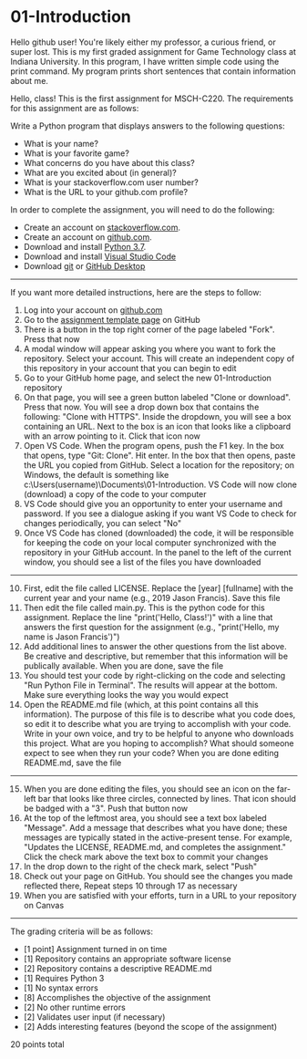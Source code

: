 # 01-Introduction

Hello github user! You're likely either my professor, a curious friend, or super lost. This is my first graded assignment for Game Technology class at Indiana University. In this program, I have written simple code using the print command. My program prints short sentences that contain information about me. 


Hello, class! This is the first assignment for MSCH-C220. The requirements for this assignment are as follows:

Write a Python program that displays answers to the following questions:

* What is your name?
* What is your favorite game?
* What concerns do you have about this class?
* What are you excited about (in general)?
* What is your stackoverflow.com user number?
* What is the URL to your github.com profile?

In order to complete the assignment, you will need to do the following:

* Create an account on [stackoverflow.com](https://stackoverflow.com).
* Create an account on [github.com](https://github.com).
* Download and install [Python 3.7](https://www.python.org/downloads/).
* Download and install [Visual Studio Code](https://code.visualstudio.com)
* Download [git](https://git-scm.com/downloads) or [GitHub Desktop](https://desktop.github.com/)

---

If you want more detailed instructions, here are the steps to follow:

1. Log into your account on [github.com](github.com)
2. Go to the [assignment template page](https://github.com/BL-MSCH-C220-F19/01-Introduction) on GitHub
3. There is a button in the top right corner of the page labeled "Fork". Press that now
4. A modal window will appear asking you where you want to fork the repository. Select your account. This will create an independent copy of this repository in your account that you can begin to edit
5. Go to your GitHub home page, and select the new 01-Introduction repository
6. On that page, you will see a green button labeled "Clone or download". Press that now. You will see a drop down box that contains the following: "Clone with HTTPS". Inside the dropdown, you will see a box containing an URL. Next to the box is an icon that looks like a clipboard with an arrow pointing to it. Click that icon now
7. Open VS Code. When the program opens, push the F1 key. In the box that opens, type "Git: Clone". Hit enter. In the box that then opens, paste the URL you copied from GitHub. Select a location for the repository; on Windows, the default is something like c:\Users\(username)\Documents\01-Introduction. VS Code will now clone (download) a copy of the code to your computer
8. VS Code should give you an opportunity to enter your username and password. If you see a dialogue asking if you want VS Code to check for changes periodically, you can select "No" 
9. Once VS Code has cloned (downloaded) the code, it will be responsible for keeping the code on your local computer synchronized with the repository in your GitHub account. In the panel to the left of the current window, you should see a list of the files you have downloaded

---

10. First, edit the file called LICENSE. Replace the [year] [fullname] with the current year and your name (e.g., 2019 Jason Francis). Save this file
11. Then edit the file called main.py. This is the python code for this assignment. Replace the line "print('Hello, Class!')" with a line that answers the first question for the assignment (e.g., "print('Hello, my name is Jason Francis')")
12. Add additional lines to answer the other questions from the list above. Be creative and descriptive, but remember that this information will be publically available. When you are done, save the file
13. You should test your code by right-clicking on the code and selecting "Run Python File in Terminal". The results will appear at the bottom. Make sure everything looks the way you would expect
14. Open the README.md file (which, at this point contains all this information). The purpose of this file is to describe what you code does, so edit it to describe what you are trying to accomplish with your code. Write in your own voice, and try to be helpful to anyone who downloads this project. What are you hoping to accomplish? What should someone expect to see when they run your code? When you are done editing README.md, save the file

---

15. When you are done editing the files, you should see an icon on the far-left bar that looks like three circles, connected by lines. That icon should be badged with a "3". Push that button now
16. At the top of the leftmost area, you should see a text box labeled "Message". Add a message that describes what you have done; these messages are typically stated in the active-present tense. For example, "Updates the LICENSE, README.md, and completes the assignment." Click the check mark above the text box to commit your changes
17. In the drop down to the right of the check mark, select "Push"
18. Check out your page on GitHub. You should see the changes you made reflected there, Repeat steps 10 through 17 as necessary
19. When you are satisfied with your efforts, turn in a URL to your repository on Canvas

---

The grading criteria will be as follows:

* [1 point] Assignment turned in on time
* [1] Repository contains an appropriate software license
* [2] Repository contains a descriptive README.md
* [1] Requires Python 3
* [1] No syntax errors
* [8] Accomplishes the objective of the assignment
* [2] No other runtime errors
* [2] Validates user input (if necessary)
* [2] Adds interesting features (beyond the scope of the assignment)

20 points total